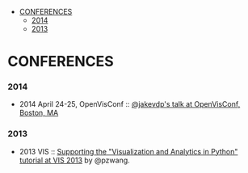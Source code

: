 * [CONFERENCES](#conferences)
   * [2014](#2014)
   * [2013](#2013)
   
   
# CONFERENCES
### 2014
* 2014 April 24-25, OpenVisConf :: [@jakevdp's talk at OpenVisConf, Boston, MA](https://github.com/jakevdp/OpenVisConf2014)

### 2013
* 2013 VIS :: [Supporting the "Visualization and Analytics in Python" tutorial at VIS 2013](https://github.com/ContinuumIO/PythonVIS2013) by @pzwang. 

